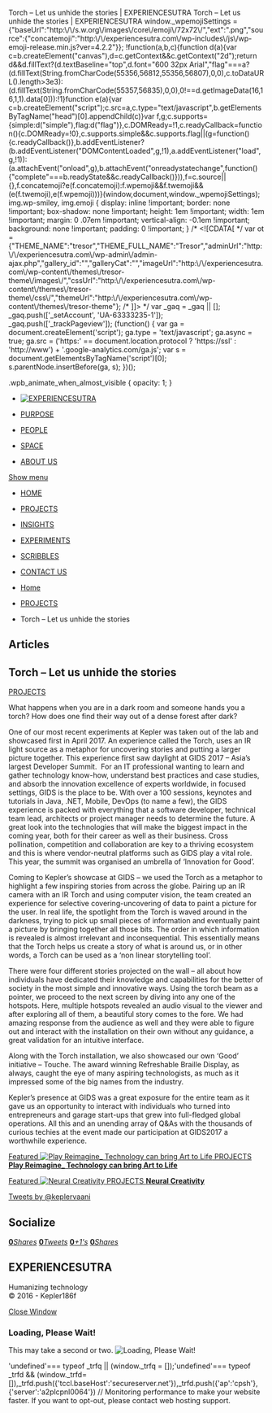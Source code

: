 Torch – Let us unhide the stories | EXPERIENCESUTRA                         Torch – Let us unhide the stories | EXPERIENCESUTRA     window.\_wpemojiSettings = {"baseUrl":"http:\\/\\/s.w.org\\/images\\/core\\/emoji\\/72x72\\/","ext":".png","source":{"concatemoji":"http:\\/\\/experiencesutra.com\\/wp-includes\\/js\\/wp-emoji-release.min.js?ver=4.2.2"}}; !function(a,b,c){function d(a){var c=b.createElement("canvas"),d=c.getContext&&c.getContext("2d");return d&&d.fillText?(d.textBaseline="top",d.font="600 32px Arial","flag"===a?(d.fillText(String.fromCharCode(55356,56812,55356,56807),0,0),c.toDataURL().length>3e3):(d.fillText(String.fromCharCode(55357,56835),0,0),0!==d.getImageData(16,16,1,1).data\[0\])):!1}function e(a){var c=b.createElement("script");c.src=a,c.type="text/javascript",b.getElementsByTagName("head")\[0\].appendChild(c)}var f,g;c.supports={simple:d("simple"),flag:d("flag")},c.DOMReady=!1,c.readyCallback=function(){c.DOMReady=!0},c.supports.simple&&c.supports.flag||(g=function(){c.readyCallback()},b.addEventListener?(b.addEventListener("DOMContentLoaded",g,!1),a.addEventListener("load",g,!1)):(a.attachEvent("onload",g),b.attachEvent("onreadystatechange",function(){"complete"===b.readyState&&c.readyCallback()})),f=c.source||{},f.concatemoji?e(f.concatemoji):f.wpemoji&&f.twemoji&&(e(f.twemoji),e(f.wpemoji)))}(window,document,window.\_wpemojiSettings);   img.wp-smiley, img.emoji { display: inline !important; border: none !important; box-shadow: none !important; height: 1em !important; width: 1em !important; margin: 0 .07em !important; vertical-align: -0.1em !important; background: none !important; padding: 0 !important; }                 /\* <!\[CDATA\[ \*/ var ot = {"THEME\_NAME":"tresor","THEME\_FULL\_NAME":"Tresor","adminUrl":"http:\\/\\/experiencesutra.com\\/wp-admin\\/admin-ajax.php","gallery\_id":"","galleryCat":"","imageUrl":"http:\\/\\/experiencesutra.com\\/wp-content\\/themes\\/tresor-theme\\/images\\/","cssUrl":"http:\\/\\/experiencesutra.com\\/wp-content\\/themes\\/tresor-theme\\/css\\/","themeUrl":"http:\\/\\/experiencesutra.com\\/wp-content\\/themes\\/tresor-theme"}; /\* \]\]> \*/             var \_gaq = \_gaq || \[\]; \_gaq.push(\['\_setAccount', 'UA-63333235-1'\]); \_gaq.push(\['\_trackPageview'\]); (function() { var ga = document.createElement('script'); ga.type = 'text/javascript'; ga.async = true; ga.src = ('https:' == document.location.protocol ? 'https://ssl' : 'http://www') + '.google-analytics.com/ga.js'; var s = document.getElementsByTagName('script')\[0\]; s.parentNode.insertBefore(ga, s); })();     

.wpb\_animate\_when\_almost\_visible { opacity: 1; }

*   [![EXPERIENCESUTRA](/wp-content/themes/tresor-theme/images/logo.png)](http://experiencesutra.com/)

*   [PURPOSE](http://experiencesutra.com/purpose/)
*   [PEOPLE](http://experiencesutra.com/people/)
*   [SPACE](http://experiencesutra.com/gallery/space/)
*   [ABOUT US](http://experiencesutra.com/about-us/)

 [Show menu](#dat-menu)

*   [HOME](http://experiencesutra.com/)
*   [PROJECTS](http://experiencesutra.com/category/projects/)
*   [INSIGHTS](http://experiencesutra.com/category/insights/)
*   [EXPERIMENTS](http://experiencesutra.com/category/experiments/)
*   [SCRIBBLES](http://experiencesutra.com/category/scribbles/)
*   [CONTACT US](http://experiencesutra.com/contact-us/)

*   [Home](http://experiencesutra.com)
*   [PROJECTS](http://experiencesutra.com/category/projects/)
*   Torch – Let us unhide the stories

Articles
--------

Torch – Let us unhide the stories
---------------------------------

[PROJECTS](http://experiencesutra.com/category/projects/)

What happens when you are in a dark room and someone hands you a torch? How does one find their way out of a dense forest after dark?

One of our most recent experiments at Kepler was taken out of the lab and showcased first in April 2017. An experience called the Torch, uses an IR light source as a metaphor for uncovering stories and putting a larger picture together. This experience first saw daylight at GIDS 2017 – Asia’s largest Developer Summit.  For an IT professional wanting to learn and gather technology know-how, understand best practices and case studies, and absorb the innovation excellence of experts worldwide, in focused settings, GIDS is the place to be. With over a 100 sessions, keynotes and tutorials in Java, .NET, Mobile, DevOps (to name a few), the GIDS experience is packed with everything that a software developer, technical team lead, architects or project manager needs to determine the future. A great look into the technologies that will make the biggest impact in the coming year, both for their career as well as their business. Cross pollination, competition and collaboration are key to a thriving ecosystem and this is where vendor-neutral platforms such as GIDS play a vital role. This year, the summit was organised an umbrella of ‘Innovation for Good’.

Coming to Kepler’s showcase at GIDS – we used the Torch as a metaphor to highlight a few inspiring stories from across the globe. Pairing up an IR camera with an IR Torch and using computer vision, the team created an experience for selective covering-uncovering of data to paint a picture for the user. In real life, the spotlight from the Torch is waved around in the darkness, trying to pick up small pieces of information and eventually paint a picture by bringing together all those bits. The order in which information is revealed is almost irrelevant and inconsequential. This essentially means that the Torch helps us create a story of what is around us, or in other words, a Torch can be used as a ‘non linear storytelling tool’.

There were four different stories projected on the wall – all about how individuals have dedicated their knowledge and capabilities for the better of society in the most simple and innovative ways. Using the torch beam as a pointer, we proceed to the next screen by diving into any one of the hotspots. Here, multiple hotspots revealed an audio visual to the viewer and after exploring all of them, a beautiful story comes to the fore. We had amazing response from the audience as well and they were able to figure out and interact with the installation on their own without any guidance, a great validation for an intuitive interface.

Along with the Torch installation, we also showcased our own ‘Good’ initiative – Touche. The award winning Refreshable Braille Display, as always, caught the eye of many aspiring technologists, as much as it impressed some of the big names from the industry.

Kepler’s presence at GIDS was a great exposure for the entire team as it gave us an opportunity to interact with individuals who turned into entrepreneurs and garage start-ups that grew into full-fledged global operations. All this and an unending array of Q&As with the thousands of curious techies at the event made our participation at GIDS2017 a worthwhile experience.

[Featured ![Play Reimagine_ Technology can bring Art to Life](http://experiencesutra.com/wp-content/uploads/2018/05/1_xB_z9sAFVwMt2pf3hmYuNw-397x310_c.png)   PROJECTS **Play Reimagine\_ Technology can bring Art to Life**](http://experiencesutra.com/projects/play-reimagine_/) 

[Featured ![Neural Creativity](http://experiencesutra.com/wp-content/uploads/2016/11/21-397x310_c.jpg)   PROJECTS **Neural Creativity**](http://experiencesutra.com/projects/neural-creativity/) 

[Tweets by @keplervaani](https://twitter.com/twitterdev)

Socialize
---------

[**0**_Shares_](http://www.facebook.com/sharer/sharer.php?u=http://experiencesutra.com) [**0**_Tweets_](#) [**0**_+1's_](https://plus.google.com/share?url=http://experiencesutra.com) [**0**_Shares_](http://www.linkedin.com/shareArticle?mini=true&url=http://experiencesutra.com&title=EXPERIENCESUTRA+-+Humanizing+Technology)

EXPERIENCESUTRA
---------------

Humanizing technology  
© 2016 - Kepler186f

[Close Window](#)

### Loading, Please Wait!

This may take a second or two. ![Loading, Please Wait!](http://experiencesutra.com/wp-content/themes/tresor-theme/images/loading.gif "Loading, Please Wait!")

'undefined'=== typeof \_trfq || (window.\_trfq = \[\]);'undefined'=== typeof \_trfd && (window.\_trfd=\[\]),\_trfd.push({'tccl.baseHost':'secureserver.net'}),\_trfd.push({'ap':'cpsh'},{'server':'a2plcpnl0064'}) // Monitoring performance to make your website faster. If you want to opt-out, please contact web hosting support.